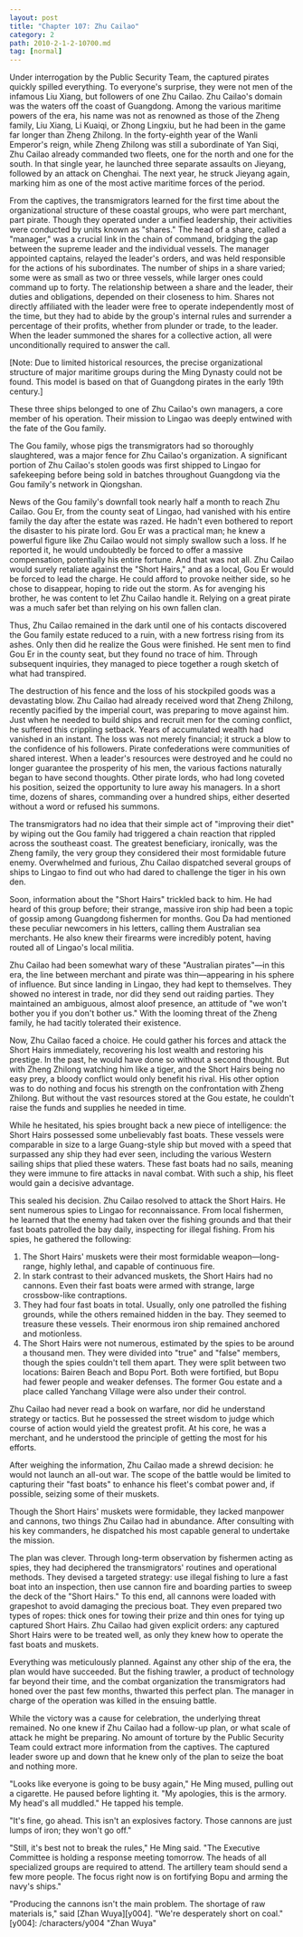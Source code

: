```yaml
---
layout: post
title: "Chapter 107: Zhu Cailao"
category: 2
path: 2010-2-1-2-10700.md
tag: [normal]
---
```


Under interrogation by the Public Security Team, the captured pirates quickly spilled everything. To everyone's surprise, they were not men of the infamous Liu Xiang, but followers of one Zhu Cailao. Zhu Cailao's domain was the waters off the coast of Guangdong. Among the various maritime powers of the era, his name was not as renowned as those of the Zheng family, Liu Xiang, Li Kuaiqi, or Zhong Lingxiu, but he had been in the game far longer than Zheng Zhilong. In the forty-eighth year of the Wanli Emperor's reign, while Zheng Zhilong was still a subordinate of Yan Siqi, Zhu Cailao already commanded two fleets, one for the north and one for the south. In that single year, he launched three separate assaults on Jieyang, followed by an attack on Chenghai. The next year, he struck Jieyang again, marking him as one of the most active maritime forces of the period.

From the captives, the transmigrators learned for the first time about the organizational structure of these coastal groups, who were part merchant, part pirate. Though they operated under a unified leadership, their activities were conducted by units known as "shares." The head of a share, called a "manager," was a crucial link in the chain of command, bridging the gap between the supreme leader and the individual vessels. The manager appointed captains, relayed the leader's orders, and was held responsible for the actions of his subordinates. The number of ships in a share varied; some were as small as two or three vessels, while larger ones could command up to forty. The relationship between a share and the leader, their duties and obligations, depended on their closeness to him. Shares not directly affiliated with the leader were free to operate independently most of the time, but they had to abide by the group's internal rules and surrender a percentage of their profits, whether from plunder or trade, to the leader. When the leader summoned the shares for a collective action, all were unconditionally required to answer the call.

[Note: Due to limited historical resources, the precise organizational structure of major maritime groups during the Ming Dynasty could not be found. This model is based on that of Guangdong pirates in the early 19th century.]

These three ships belonged to one of Zhu Cailao's own managers, a core member of his operation. Their mission to Lingao was deeply entwined with the fate of the Gou family.

The Gou family, whose pigs the transmigrators had so thoroughly slaughtered, was a major fence for Zhu Cailao's organization. A significant portion of Zhu Cailao's stolen goods was first shipped to Lingao for safekeeping before being sold in batches throughout Guangdong via the Gou family's network in Qiongshan.

News of the Gou family's downfall took nearly half a month to reach Zhu Cailao. Gou Er, from the county seat of Lingao, had vanished with his entire family the day after the estate was razed. He hadn't even bothered to report the disaster to his pirate lord. Gou Er was a practical man; he knew a powerful figure like Zhu Cailao would not simply swallow such a loss. If he reported it, he would undoubtedly be forced to offer a massive compensation, potentially his entire fortune. And that was not all. Zhu Cailao would surely retaliate against the "Short Hairs," and as a local, Gou Er would be forced to lead the charge. He could afford to provoke neither side, so he chose to disappear, hoping to ride out the storm. As for avenging his brother, he was content to let Zhu Cailao handle it. Relying on a great pirate was a much safer bet than relying on his own fallen clan.

Thus, Zhu Cailao remained in the dark until one of his contacts discovered the Gou family estate reduced to a ruin, with a new fortress rising from its ashes. Only then did he realize the Gous were finished. He sent men to find Gou Er in the county seat, but they found no trace of him. Through subsequent inquiries, they managed to piece together a rough sketch of what had transpired.

The destruction of his fence and the loss of his stockpiled goods was a devastating blow. Zhu Cailao had already received word that Zheng Zhilong, recently pacified by the imperial court, was preparing to move against him. Just when he needed to build ships and recruit men for the coming conflict, he suffered this crippling setback. Years of accumulated wealth had vanished in an instant. The loss was not merely financial; it struck a blow to the confidence of his followers. Pirate confederations were communities of shared interest. When a leader's resources were destroyed and he could no longer guarantee the prosperity of his men, the various factions naturally began to have second thoughts. Other pirate lords, who had long coveted his position, seized the opportunity to lure away his managers. In a short time, dozens of shares, commanding over a hundred ships, either deserted without a word or refused his summons.

The transmigrators had no idea that their simple act of "improving their diet" by wiping out the Gou family had triggered a chain reaction that rippled across the southeast coast. The greatest beneficiary, ironically, was the Zheng family, the very group they considered their most formidable future enemy. Overwhelmed and furious, Zhu Cailao dispatched several groups of ships to Lingao to find out who had dared to challenge the tiger in his own den.

Soon, information about the "Short Hairs" trickled back to him. He had heard of this group before; their strange, massive iron ship had been a topic of gossip among Guangdong fishermen for months. Gou Da had mentioned these peculiar newcomers in his letters, calling them Australian sea merchants. He also knew their firearms were incredibly potent, having routed all of Lingao's local militia.

Zhu Cailao had been somewhat wary of these "Australian pirates"—in this era, the line between merchant and pirate was thin—appearing in his sphere of influence. But since landing in Lingao, they had kept to themselves. They showed no interest in trade, nor did they send out raiding parties. They maintained an ambiguous, almost aloof presence, an attitude of "we won't bother you if you don't bother us." With the looming threat of the Zheng family, he had tacitly tolerated their existence.

Now, Zhu Cailao faced a choice. He could gather his forces and attack the Short Hairs immediately, recovering his lost wealth and restoring his prestige. In the past, he would have done so without a second thought. But with Zheng Zhilong watching him like a tiger, and the Short Hairs being no easy prey, a bloody conflict would only benefit his rival. His other option was to do nothing and focus his strength on the confrontation with Zheng Zhilong. But without the vast resources stored at the Gou estate, he couldn't raise the funds and supplies he needed in time.

While he hesitated, his spies brought back a new piece of intelligence: the Short Hairs possessed some unbelievably fast boats. These vessels were comparable in size to a large Guang-style ship but moved with a speed that surpassed any ship they had ever seen, including the various Western sailing ships that plied these waters. These fast boats had no sails, meaning they were immune to fire attacks in naval combat. With such a ship, his fleet would gain a decisive advantage.

This sealed his decision. Zhu Cailao resolved to attack the Short Hairs. He sent numerous spies to Lingao for reconnaissance. From local fishermen, he learned that the enemy had taken over the fishing grounds and that their fast boats patrolled the bay daily, inspecting for illegal fishing. From his spies, he gathered the following:

1.  The Short Hairs' muskets were their most formidable weapon—long-range, highly lethal, and capable of continuous fire.
2.  In stark contrast to their advanced muskets, the Short Hairs had no cannons. Even their fast boats were armed with strange, large crossbow-like contraptions.
3.  They had four fast boats in total. Usually, only one patrolled the fishing grounds, while the others remained hidden in the bay. They seemed to treasure these vessels. Their enormous iron ship remained anchored and motionless.
4.  The Short Hairs were not numerous, estimated by the spies to be around a thousand men. They were divided into "true" and "false" members, though the spies couldn't tell them apart. They were split between two locations: Bairen Beach and Bopu Port. Both were fortified, but Bopu had fewer people and weaker defenses. The former Gou estate and a place called Yanchang Village were also under their control.

Zhu Cailao had never read a book on warfare, nor did he understand strategy or tactics. But he possessed the street wisdom to judge which course of action would yield the greatest profit. At his core, he was a merchant, and he understood the principle of getting the most for his efforts.

After weighing the information, Zhu Cailao made a shrewd decision: he would not launch an all-out war. The scope of the battle would be limited to capturing their "fast boats" to enhance his fleet's combat power and, if possible, seizing some of their muskets.

Though the Short Hairs' muskets were formidable, they lacked manpower and cannons, two things Zhu Cailao had in abundance. After consulting with his key commanders, he dispatched his most capable general to undertake the mission.

The plan was clever. Through long-term observation by fishermen acting as spies, they had deciphered the transmigrators' routines and operational methods. They devised a targeted strategy: use illegal fishing to lure a fast boat into an inspection, then use cannon fire and boarding parties to sweep the deck of the "Short Hairs." To this end, all cannons were loaded with grapeshot to avoid damaging the precious boat. They even prepared two types of ropes: thick ones for towing their prize and thin ones for tying up captured Short Hairs. Zhu Cailao had given explicit orders: any captured Short Hairs were to be treated well, as only they knew how to operate the fast boats and muskets.

Everything was meticulously planned. Against any other ship of the era, the plan would have succeeded. But the fishing trawler, a product of technology far beyond their time, and the combat organization the transmigrators had honed over the past few months, thwarted this perfect plan. The manager in charge of the operation was killed in the ensuing battle.

While the victory was a cause for celebration, the underlying threat remained. No one knew if Zhu Cailao had a follow-up plan, or what scale of attack he might be preparing. No amount of torture by the Public Security Team could extract more information from the captives. The captured leader swore up and down that he knew only of the plan to seize the boat and nothing more.

"Looks like everyone is going to be busy again," He Ming mused, pulling out a cigarette. He paused before lighting it. "My apologies, this is the armory. My head's all muddled." He tapped his temple.

"It's fine, go ahead. This isn't an explosives factory. Those cannons are just lumps of iron; they won't go off."

"Still, it's best not to break the rules," He Ming said. "The Executive Committee is holding a response meeting tomorrow. The heads of all specialized groups are required to attend. The artillery team should send a few more people. The focus right now is on fortifying Bopu and arming the navy's ships."

"Producing the cannons isn't the main problem. The shortage of raw materials is," said [Zhan Wuya][y004]. "We're desperately short on coal."
[y004]: /characters/y004 "Zhan Wuya"